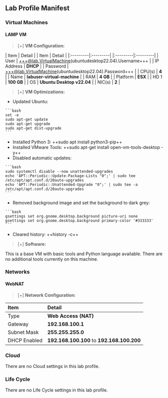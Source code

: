 ## Lab Profile Manifest

### Virtual Machines

#### LAMP VM

>[+] **VM Configuration:**
>
| Item | Detail | | Item | Detail |
|:---------|:---------| |:---------|:---------|
| User | +++@lab.VirtualMachine(ubuntudesktop22.04).Username+++ | | IP Address   | **DHCP**   |
| Password | +++@lab.VirtualMachine(ubuntudesktop22.04).Password+++ | | CPU(s) | **4** |
| Name   | **labuser-virtual-machine** | | RAM | **4 GB** |
| Platform | **ESX** | | HD 1 | **100 GB** |
| OS | **Ubuntu Desktop v22.04** | | NIC(s) | **2** |


>[+]  **VM Optimizations:**
>
- Updated Ubuntu:
>
    ```bash
    set -e
    sudo apt-get update
    sudo apt-get upgrade
    sudo apt-get dist-upgrade
    ```
- Installed Python 3: ++sudo apt install python3-pip++
- Installed VMware Tools: ++sudo apt-get install open-vm-tools-desktop -y++
- Disabled automatic updates:
>
    ```bash
    sudo systemctl disable --now unattended-upgrades
    echo 'APT::Periodic::Update-Package-Lists "0";' | sudo tee /etc/apt/apt.conf.d/20auto-upgrades
    echo 'APT::Periodic::Unattended-Upgrade "0";' | sudo tee -a /etc/apt/apt.conf.d/20auto-upgrades
    ```
- Removed background image and set the background to dark grey:   
>
    ```bash
    gsettings set org.gnome.desktop.background picture-uri none
    gsettings set org.gnome.desktop.background primary-color '#333333'
    ```
- Cleared history: ++history -c++

>[+]  **Software:**
>
This is a base VM with basic tools and Python language available. There are no additional tools currently on this machine. 

### Networks

#### WebNAT

>[+] **Network Configuration:**
>
|Item|Detail|
|:----|:----|
|Type|**Web Access (NAT)**|
|Gateway|**192.168.100.1**|
|Subnet Mask|**255.255.255.0**|
|DHCP Enabled|**192.168.100.100** to **192.168.100.200**|

### Cloud
There are no Cloud settings in this lab profile.

### Life Cycle
There are no Life Cycle settings in this lab profile.
